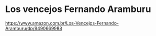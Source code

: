 # Los vencejos Fernando Aramburu

https://www.amazon.com.br/Los-Vencejos-Fernando-Aramburu/dp/8490669988
